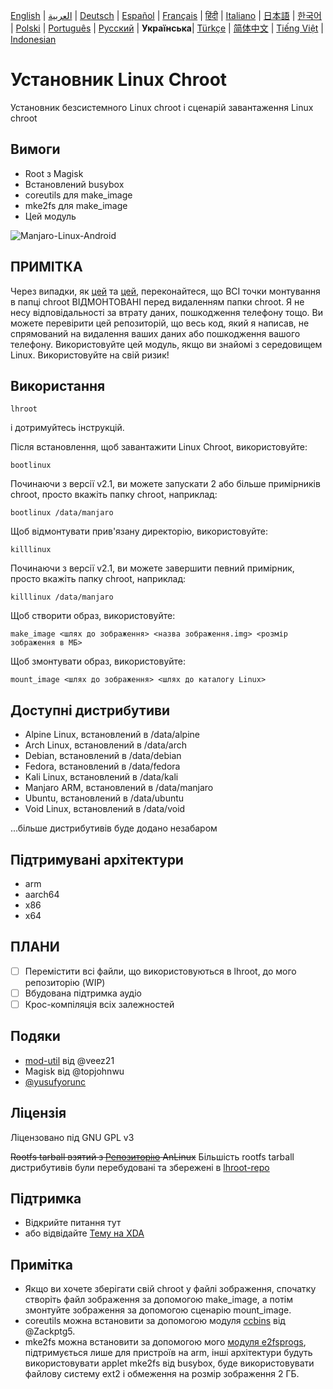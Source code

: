 [English](README.md) | [العربية](README-AR.md) | [Deutsch](README-DE.md) | [Español](README-ES.md) | [Français](README-FR.md) | [हिंदी](README-IN.md) | [Italiano](README-IT.md) | [日本語](README-JP.md) | [한국어](README-KR.md) | [Polski](README-PL.md) | [Português](README-PT.md) | [Русский](README-RU.md) | **Українська**| [Türkçe](README-TR.md) | [简体中文](README-CN.md) | [Tiếng Việt](README-VI.md) | [Indonesian](README-ID.md)


# Установник Linux Chroot

Установник безсистемного Linux chroot і сценарій завантаження Linux chroot

## Вимоги
- Root з Magisk
- Встановлений busybox
- coreutils для make_image
- mke2fs для make_image
- Цей модуль

![Manjaro-Linux-Android](https://i.ibb.co/gdpw8QG/lhroot.png)

## ПРИМІТКА
Через випадки, як [цей](https://github.com/FerryAr/lhroot/issues/18) та [цей](https://github.com/FerryAr/lhroot/issues/21), переконайтеся, що ВСІ точки монтування в папці chroot ВІДМОНТОВАНІ перед видаленням папки chroot. Я не несу відповідальності за втрату даних, пошкодження телефону тощо. Ви можете перевірити цей репозиторій, що весь код, який я написав, не спрямований на видалення ваших даних або пошкодження вашого телефону. Використовуйте цей модуль, якщо ви знайомі з середовищем Linux. Використовуйте на свій ризик!

## Використання

```console
lhroot
```

і дотримуйтесь інструкцій.

Після встановлення, щоб завантажити Linux Chroot, використовуйте:

```console
bootlinux
```

Починаючи з версії v2.1, ви можете запускати 2 або більше примірників chroot, просто вкажіть папку chroot, наприклад:

```console
bootlinux /data/manjaro
```

Щоб відмонтувати прив'язану директорію, використовуйте:

```console
killlinux
```

Починаючи з версії v2.1, ви можете завершити певний примірник, просто вкажіть папку chroot, наприклад:

```console
killlinux /data/manjaro
```

Щоб створити образ, використовуйте:

```console
make_image <шлях до зображення> <назва зображення.img> <розмір зображення в МБ>
```

Щоб змонтувати образ, використовуйте:

```console
mount_image <шлях до зображення> <шлях до каталогу Linux>
```

## Доступні дистрибутиви
- Alpine Linux, встановлений в /data/alpine
- Arch Linux, встановлений в /data/arch
- Debian, встановлений в /data/debian
- Fedora, встановлений в /data/fedora
- Kali Linux, встановлений в /data/kali
- Manjaro ARM, встановлений в /data/manjaro
- Ubuntu, встановлений в /data/ubuntu
- Void Linux, встановлений в /data/void

...більше дистрибутивів буде додано незабаром

## Підтримувані архітектури
- arm
- aarch64
- x86
- x64

## ПЛАНИ
- [ ] Перемістити всі файли, що використовуються в lhroot, до мого репозиторію (WIP)
- [ ] Вбудована підтримка аудіо
- [ ] Крос-компіляція всіх залежностей

## Подяки
- [mod-util](https://github.com/veez21/mod-util) від @veez21
- Magisk від @topjohnwu
- [@yusufyorunc](https://github.com/yusufyorunc)

## Ліцензія
Ліцензовано під GNU GPL v3

~~Rootfs tarball взятий з [Репозиторію](https://github.com/EXALAB/Anlinux-Resources) AnLinux~~
Більшість rootfs tarball дистрибутивів були перебудовані та збережені в [lhroot-repo](https://github.com/FerryAr/lhroot-repo)

## Підтримка
- Відкрийте питання тут
- або відвідайте [Тему на XDA](https://forum.xda-developers.com/showthread.php?t=4142803)

## Примітка
- Якщо ви хочете зберігати свій chroot у файлі зображення, спочатку створіть файл зображення за допомогою make_image, а потім змонтуйте зображення за допомогою сценарію mount_image.
- coreutils можна встановити за допомогою модуля [ccbins](https://github.com/Magisk-Modules-Repo/ccbins) від @Zackptg5.
- mke2fs можна встановити за допомогою мого [модуля e2fsprogs](https://github.com/FerryAr/e2fsprogs-arm), підтримується лише для пристроїв на arm, інші архітектури будуть використовувати applet mke2fs від busybox, буде використовувати файлову систему ext2 і обмеження на розмір зображення 2 ГБ.